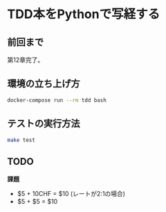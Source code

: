 TDD本をPythonで写経する
======================

## 前回まで

第12章完了。

## 環境の立ち上げ方

```bash
docker-compose run --rm tdd bash
```

## テストの実行方法

```bash
make test
```

## TODO

**課題**
- $5 + 10CHF = $10 (レートが2:1の場合)
- $5 + $5 = $10
